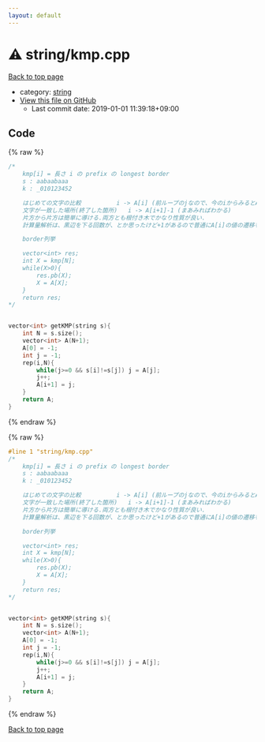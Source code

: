 ```yaml
---
layout: default
---
```


<!-- mathjax config similar to math.stackexchange -->
<script type="text/javascript" async
  src="https://cdnjs.cloudflare.com/ajax/libs/mathjax/2.7.5/MathJax.js?config=TeX-MML-AM_CHTML">
</script>
<script type="text/x-mathjax-config">
  MathJax.Hub.Config({
    TeX: { equationNumbers: { autoNumber: "AMS" }},
    tex2jax: {
      inlineMath: [ ['$','$'] ],
      processEscapes: true
    },
    "HTML-CSS": { matchFontHeight: false },
    displayAlign: "left",
    displayIndent: "2em"
  });
</script>

<script type="text/javascript" src="https://cdnjs.cloudflare.com/ajax/libs/jquery/3.4.1/jquery.min.js"></script>
<script src="https://cdn.jsdelivr.net/npm/jquery-balloon-js@1.1.2/jquery.balloon.min.js" integrity="sha256-ZEYs9VrgAeNuPvs15E39OsyOJaIkXEEt10fzxJ20+2I=" crossorigin="anonymous"></script>
<script type="text/javascript" src="../../assets/js/copy-button.js"></script>
<link rel="stylesheet" href="../../assets/css/copy-button.css" />


# :warning: string/kmp.cpp

<a href="../../index.html">Back to top page</a>

* category: <a href="../../index.html#b45cffe084dd3d20d928bee85e7b0f21">string</a>
* <a href="{{ site.github.repository_url }}/blob/master/string/kmp.cpp">View this file on GitHub</a>
    - Last commit date: 2019-01-01 11:39:18+09:00




## Code

<a id="unbundled"></a>
{% raw %}
```cpp
/*
	kmp[i] = 長さ i の prefix の longest border
	s : aabaabaaa
	k : _010123452

	はじめての文字の比較 			i -> A[i] (前ループのjなので、今のiからみるとA[i])
	文字が一致した場所(終了した箇所)	i -> A[i+1]-1 (まあみればわかる)
	片方から片方は簡単に導ける.両方とも根付き木でかなり性質が良い.
	計算量解析は、黒辺を下る回数が、とか思ったけど+1があるので普通にA[i]の値の遷移を考えたほうがいいか.

	border列挙

	vector<int> res;
	int X = kmp[N];
	while(X>0){
		res.pb(X);
		X = A[X];
	}
	return res;
*/


vector<int> getKMP(string s){
	int N = s.size();
	vector<int> A(N+1);
	A[0] = -1;
	int j = -1;
	rep(i,N){
		while(j>=0 && s[i]!=s[j]) j = A[j];
		j++;
		A[i+1] = j;
	}
	return A;
}
```
{% endraw %}

<a id="bundled"></a>
{% raw %}
```cpp
#line 1 "string/kmp.cpp"
/*
	kmp[i] = 長さ i の prefix の longest border
	s : aabaabaaa
	k : _010123452

	はじめての文字の比較 			i -> A[i] (前ループのjなので、今のiからみるとA[i])
	文字が一致した場所(終了した箇所)	i -> A[i+1]-1 (まあみればわかる)
	片方から片方は簡単に導ける.両方とも根付き木でかなり性質が良い.
	計算量解析は、黒辺を下る回数が、とか思ったけど+1があるので普通にA[i]の値の遷移を考えたほうがいいか.

	border列挙

	vector<int> res;
	int X = kmp[N];
	while(X>0){
		res.pb(X);
		X = A[X];
	}
	return res;
*/


vector<int> getKMP(string s){
	int N = s.size();
	vector<int> A(N+1);
	A[0] = -1;
	int j = -1;
	rep(i,N){
		while(j>=0 && s[i]!=s[j]) j = A[j];
		j++;
		A[i+1] = j;
	}
	return A;
}

```
{% endraw %}

<a href="../../index.html">Back to top page</a>

